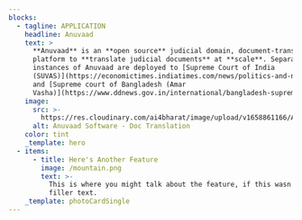 ```yaml
---
blocks:
  - tagline: APPLICATION
    headline: Anuvaad
    text: >
      **Anuvaad** is an **open source** judicial domain, document-translation
      platform to **translate judicial documents** at **scale**. Separate
      instances of Anuvaad are deployed to [Supreme Court of India
      (SUVAS)](https://economictimes.indiatimes.com/news/politics-and-nation/supreme-court-develops-software-to-make-all-its-17-benches-paperless/articleshow/75989143.cms?from=mdr)
      and [Supreme court of Bangladesh (Amar
      Vasha)](https://www.ddnews.gov.in/international/bangladesh-supreme-court-launches-ai-based-translation-software-%E2%80%98amar-vasha%E2%80%99).
    image:
      src: >-
        https://res.cloudinary.com/ai4bharat/image/upload/v1658861166/Anuvaad_Screenshot_zmrbtd.png
      alt: Anuvaad Software - Doc Translation
    color: tint
    _template: hero
  - items:
      - title: Here's Another Feature
        image: /mountain.png
        text: >-
          This is where you might talk about the feature, if this wasn't just
          filler text.
    _template: photoCardSingle
---
```


